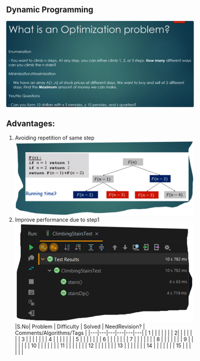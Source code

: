 ## Dynamic Programming

![](.README_images/DPIntroduction-Types.png)

## Advantages:
1. Avoiding repetition of same step
![](.README_images/Repetetion.png)
2. Improve performance due to step1
![](.README_images/performance.png)
 |S.No| Problem | Difficulty | Solved | NeedRevision?  | Comments/Algorithms/Tags  |
 |---|---|---|---|---|---|
  | 1 |  | | | | |
  | 2| | | | | |
  | 3 | | | | | |
  | 4 | | | | | |
  | 5 | | | | | |
  | 6 | | | | | |
  | 7 | | | | | |
  | 8 | | | | | |
  | 9 | | | | | |
  | 10 | | | | | |
  | 11 | | | | | |
  | 12 | | | | | |
  | 13 | | | | | |
  | 14 | | | | | |
  | 15 | | | | | |

